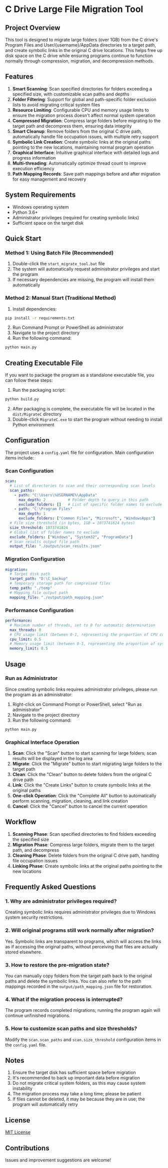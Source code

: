 # C Drive Large File Migration Tool

## Project Overview

This tool is designed to migrate large folders (over 1GB) from the C drive's Program Files and User/{username}/AppData directories to a target path, and create symbolic links in the original C drive locations. This helps free up disk space on the C drive while ensuring programs continue to function normally through compression, migration, and decompression methods.

## Features

1. **Smart Scanning**: Scan specified directories for folders exceeding a specified size, with customizable scan paths and depths
2. **Folder Filtering**: Support for global and path-specific folder exclusion lists to avoid migrating critical system files
3. **Resource Limiting**: Configurable CPU and memory usage limits to ensure the migration process doesn't affect normal system operation
4. **Compressed Migration**: Compress large folders before migrating to the target path and decompress them, ensuring data integrity
5. **Smart Cleanup**: Remove folders from the original C drive path, automatically handle file occupation issues, with multiple retry support
6. **Symbolic Link Creation**: Create symbolic links at the original paths pointing to the new locations, maintaining normal program operation
7. **Graphical Interface**: Intuitive graphical interface with detailed logs and progress information
8. **Multi-threading**: Automatically optimize thread count to improve execution efficiency
9. **Path Mapping Records**: Save path mappings before and after migration for easy management and recovery

## System Requirements

- Windows operating system
- Python 3.6+
- Administrator privileges (required for creating symbolic links)
- Sufficient space on the target disk

## Quick Start

### Method 1: Using Batch File (Recommended)

1. Double-click the `start_migrate_tool.bat` file
2. The system will automatically request administrator privileges and start the program
3. If necessary dependencies are missing, the program will install them automatically

### Method 2: Manual Start (Traditional Method)

1. Install dependencies:

```bash
pip install -r requirements.txt
```

2. Run Command Prompt or PowerShell as administrator
3. Navigate to the project directory
4. Run the following command:

```bash
python main.py
```

## Creating Executable File

If you want to package the program as a standalone executable file, you can follow these steps:

1. Run the packaging script:

```bash
python build.py
```

2. After packaging is complete, the executable file will be located in the `dist/MigrateC` directory
3. Double-click `MigrateC.exe` to start the program without needing to install Python environment

## Configuration

The project uses a `config.yaml` file for configuration. Main configuration items include:

### Scan Configuration

```yaml
scan:
  # List of directories to scan and their corresponding scan levels
  scan_paths:
    - path: "C:\Users\%USERNAME%\AppData"
      max_depth: 2          # Folder depth to query in this path
      exclude_folders: []   # List of specific folder names to exclude in this path
    - path: "C:\Program Files"
      max_depth: 1
      exclude_folders: ["Common Files", "Microsoft", "WindowsApps"]
  # File size threshold (in bytes, 1GB = 1073741824 bytes)
  size_threshold: 1073741824
  # Global list of folder names to exclude
  exclude_folders: ["Windows", "System32", "ProgramData"]
  # Scan results output file path
  output_file: "./output/scan_results.json"
```

### Migration Configuration

```yaml
migration:
  # Target disk path
  target_path: "D:\C_backup"
  # Temporary storage path for compressed files
  temp_path: "./temp"
  # Mapping file output path
  mapping_file: "./output/path_mapping.json"
```

### Performance Configuration

```yaml
performance:
  # Maximum number of threads, set to 0 for automatic determination
  max_threads: 0
  # CPU usage limit (between 0-1, representing the proportion of CPU cores that can be used)
  cpu_limit: 0.5
  # Memory usage limit (between 0-1, representing the proportion of system memory that can be used)
  memory_limit: 0.5
```

## Usage

### Run as Administrator

Since creating symbolic links requires administrator privileges, please run the program as an administrator:

1. Right-click on Command Prompt or PowerShell, select "Run as administrator"
2. Navigate to the project directory
3. Run the following command:

```bash
python main.py
```

### Graphical Interface Operation

1. **Scan**: Click the "Scan" button to start scanning for large folders; scan results will be displayed in the log area
2. **Migrate**: Click the "Migrate" button to start migrating large folders to the target path
3. **Clean**: Click the "Clean" button to delete folders from the original C drive path
4. **Link**: Click the "Create Links" button to create symbolic links at the original paths
5. **One-click Operation**: Click the "Complete All" button to automatically perform scanning, migration, cleaning, and link creation
6. **Cancel**: Click the "Cancel" button to cancel the current operation

## Workflow

1. **Scanning Phase**: Scan specified directories to find folders exceeding the specified size
2. **Migration Phase**: Compress large folders, migrate them to the target path, and decompress
3. **Cleaning Phase**: Delete folders from the original C drive path, handling file occupation issues
4. **Linking Phase**: Create symbolic links at the original paths pointing to the new locations

## Frequently Asked Questions

### 1. Why are administrator privileges required?

Creating symbolic links requires administrator privileges due to Windows system security restrictions.

### 2. Will original programs still work normally after migration?

Yes. Symbolic links are transparent to programs, which will access the links as if accessing the original paths, without perceiving that files are actually stored elsewhere.

### 3. How to restore the pre-migration state?

You can manually copy folders from the target path back to the original paths and delete the symbolic links. You can also refer to the path mappings recorded in the `output/path_mapping.json` file for restoration.

### 4. What if the migration process is interrupted?

The program records completed migrations; running the program again will continue unfinished migrations.

### 5. How to customize scan paths and size thresholds?

Modify the `scan.scan_paths` and `scan.size_threshold` configuration items in the `config.yaml` file.

## Notes

1. Ensure the target disk has sufficient space before migration
2. It's recommended to back up important data before migration
3. Do not migrate critical system folders, as this may cause system instability
4. The migration process may take a long time; please be patient
5. If files cannot be deleted, it may be because they are in use; the program will automatically retry

## License

[MIT License](LICENSE)

## Contributions

Issues and improvement suggestions are welcome!
